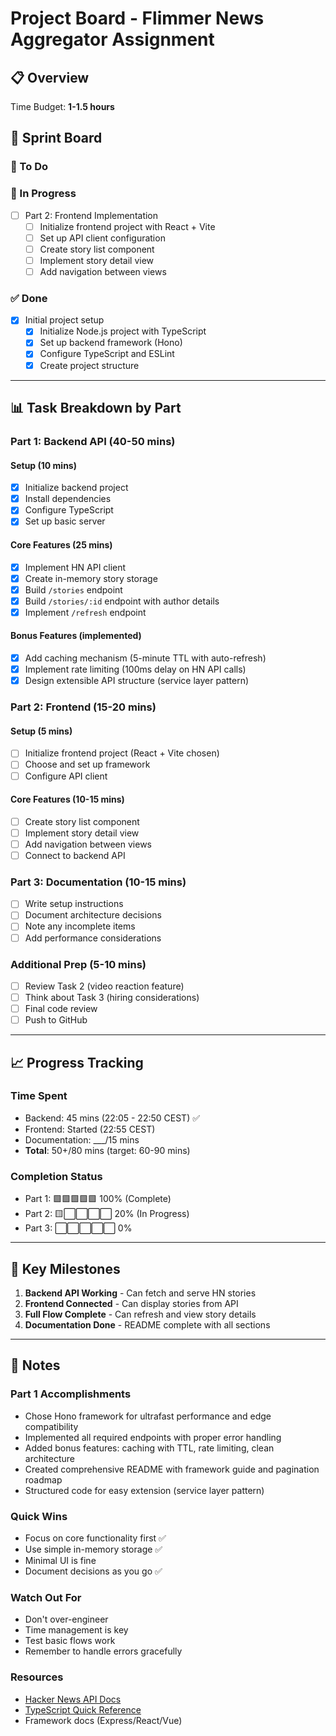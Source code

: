 # Project Board - Flimmer News Aggregator Assignment

## 📋 Overview

Time Budget: **1-1.5 hours**

## 🏃 Sprint Board

### 📝 To Do

### 🔄 In Progress

- [ ] Part 2: Frontend Implementation
  - [ ] Initialize frontend project with React + Vite
  - [ ] Set up API client configuration
  - [ ] Create story list component
  - [ ] Implement story detail view
  - [ ] Add navigation between views

### ✅ Done

- [x] Initial project setup
  - [x] Initialize Node.js project with TypeScript
  - [x] Set up backend framework (Hono)
  - [x] Configure TypeScript and ESLint
  - [x] Create project structure

---

## 📊 Task Breakdown by Part

### Part 1: Backend API (40-50 mins)

#### Setup (10 mins)
- [x] Initialize backend project
- [x] Install dependencies
- [x] Configure TypeScript
- [x] Set up basic server

#### Core Features (25 mins)
- [x] Implement HN API client
- [x] Create in-memory story storage
- [x] Build `/stories` endpoint
- [x] Build `/stories/:id` endpoint with author details
- [x] Implement `/refresh` endpoint

#### Bonus Features (implemented)
- [x] Add caching mechanism (5-minute TTL with auto-refresh)
- [x] Implement rate limiting (100ms delay on HN API calls)
- [x] Design extensible API structure (service layer pattern)

### Part 2: Frontend (15-20 mins)

#### Setup (5 mins)
- [ ] Initialize frontend project (React + Vite chosen)
- [ ] Choose and set up framework
- [ ] Configure API client

#### Core Features (10-15 mins)
- [ ] Create story list component
- [ ] Implement story detail view
- [ ] Add navigation between views
- [ ] Connect to backend API

### Part 3: Documentation (10-15 mins)

- [ ] Write setup instructions
- [ ] Document architecture decisions
- [ ] Note any incomplete items
- [ ] Add performance considerations

### Additional Prep (5-10 mins)

- [ ] Review Task 2 (video reaction feature)
- [ ] Think about Task 3 (hiring considerations)
- [ ] Final code review
- [ ] Push to GitHub

---

## 📈 Progress Tracking

### Time Spent
- Backend: 45 mins (22:05 - 22:50 CEST) ✅
- Frontend: Started (22:55 CEST)
- Documentation: ___/15 mins
- **Total**: 50+/80 mins (target: 60-90 mins)

### Completion Status
- Part 1: 🟩🟩🟩🟩🟩 100% (Complete)
- Part 2: 🟨⬜⬜⬜⬜ 20% (In Progress)
- Part 3: ⬜⬜⬜⬜⬜ 0%

---

## 🎯 Key Milestones

1. **Backend API Working** - Can fetch and serve HN stories
2. **Frontend Connected** - Can display stories from API
3. **Full Flow Complete** - Can refresh and view story details
4. **Documentation Done** - README complete with all sections

---

## 📝 Notes

### Part 1 Accomplishments
- Chose Hono framework for ultrafast performance and edge compatibility
- Implemented all required endpoints with proper error handling
- Added bonus features: caching with TTL, rate limiting, clean architecture
- Created comprehensive README with framework guide and pagination roadmap
- Structured code for easy extension (service layer pattern)

### Quick Wins
- Focus on core functionality first ✅
- Use simple in-memory storage ✅
- Minimal UI is fine
- Document decisions as you go ✅

### Watch Out For
- Don't over-engineer
- Time management is key
- Test basic flows work
- Remember to handle errors gracefully

### Resources
- [Hacker News API Docs](https://github.com/HackerNews/API)
- [TypeScript Quick Reference](https://www.typescriptlang.org/docs/)
- Framework docs (Express/React/Vue)